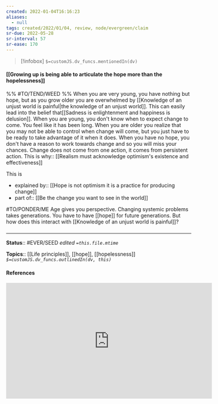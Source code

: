 ```yaml
---
created: 2022-01-04T16:16:23 
aliases:
  - null
tags: created/2022/01/04, review, node/evergreen/claim
sr-due: 2022-05-28
sr-interval: 57
sr-ease: 170
---
```

> [!infobox]
`$=customJS.dv_funcs.mentionedIn(dv)`

#### [[Growing up is being able to articulate the hope more than the hopelessness]] 

%% #TO/TEND/WEED  %%
When you are very young, you have 
nothing but hope,
but as you grow older you are overwhelmed by 
[[Knowledge of an unjust world is painful|the knowledge of an unjust world]].
This can easily lead into the belief that[[Sadness is enlightenment and happiness is delusion]].
When you are young, you don't know when to expect change to come. You feel like it has been long. 
When you are older you realize that 
you may not be able to control when
change will come, but
you just have to be ready to take advantage of it when it does.
When you have no hope, 
you don't have a reason to work towards change
and so you will miss your chances.
Change does not come from one action, it comes from persistent action.
This is 
why:: [[Realism must acknowledge optimism's existence and effectiveness]]

This is
- explained by:: [[Hope is not optimism it is a practice for producing change]]
- part of:: [[Be the change you want to see in the world]]

#TO/PONDER/ME 
Age gives you perspective. Changing systemic problems takes generations. You have to have [[hope]] for future generations.
But how does this interact with [[Knowledge of an unjust world is painful]]?


### <hr class="footnote"/>

**Status**:: #EVER/SEED
*edited `=this.file.mtime`*

**Topics**:: [[Life principles]], [[hope]], [[hopelessness]]
*`$=customJS.dv_funcs.outlinedIn(dv, this)`*

#### References

<iframe width="560" height="315" src="https://www.youtube.com/embed/UvYcunuF3Eo?start=6711" title="YouTube video player" frameborder="0" allow="accelerometer; autoplay; clipboard-write; encrypted-media; gyroscope; picture-in-picture" allowfullscreen></iframe> 
